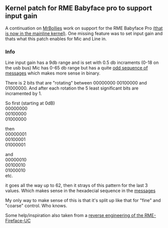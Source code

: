 ## Kernel patch for RME Babyface pro to support input gain


A continuation on [MrBollies](https://github.com/MrBollie) work on support for the RME Babyface Pro [(that is now in the mainline kernel)](https://git.kernel.org/pub/scm/linux/kernel/git/torvalds/linux.git/commit/sound/usb?h=v6.10-rc7&id=3e8f3bd047163d30fb1ad32ca7e4628921555c09).
One missing feature was to set input gain and thats what this patch enables for Mic and Line in. 

### Info

Line input gain has a 9db range and is set with 0.5 db incraments (0-18 on the usb bus)
Mic has 0-65 db range but has a quite [odd sequence of messages](https://github.com/stistrup/rme-gain-kernel-patch/blob/main/docs/usb%20gain%20messages.txt) which makes more sense in binary.

There is 2 bits that are "rotating" between 00000000 00100000 and 01000000. 
And after each rotation the 5 least significant bits are incramented by 1. 

So first (starting at 0dB)\
00000000\
00100000\
01000000

then\
00000001\
00100001\
01000001

and\
00000010\
00100010\
01000010\
etc.

it goes all the way up to 62, then it strays of this pattern for the last 3 values. Which makes sense in the hexadecial sequence in the [messages](https://github.com/stistrup/rme-gain-kernel-patch/blob/main/docs/usb%20gain%20messages.txt) 

My only way to make sense of this is that it's split up like that for "fine" and "coarse" control. Who knows. 

Some help/inspiration also taken from a [reverse engineering of the RME-Fireface-UC](https://github.com/agfline/RME-Fireface-UC-Drivers)
